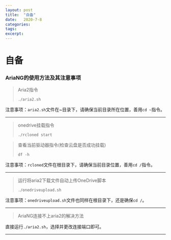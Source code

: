 ```yaml
---
layout: post
title:  "自备"
date:   2020-7-8
categories: 
tags: 
excerpt: 
---
```


# 自备

### AriaNG的使用方法及其注意事项  





> Aria2指令
>
> ```
> ./aria2.sh
> ```

注意事项：`aria2.sh`文件在~目录下，请确保当前目录所在位置，善用`cd ~`指令。

---

> onedrive挂载指令
>
> ```
> ./rcloned start
> ```

> 查看当前驱动器指令(检查云盘是否成功挂载)
>
> ```
> df -h
> ```

注意事项：`rcloned`文件在根目录下，请确保当前目录位置，善用`cd /`指令。

---

> 运行将aria2下载文件自动上传OneDrive脚本
>
> ```
> ./onedriveupload.sh
> ```

注意事项：`onedriveupload.sh`文件也同样在根目录下，还是确保`cd /`。

---

> AriaNG连接不上aria2的解决方法

直接运行`./aria2.sh`，选择并更改连接端口即可。

---

